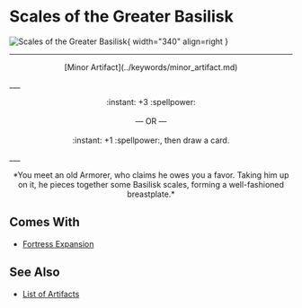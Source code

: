 # Scales of the Greater Basilisk

![Scales of the Greater Basilisk](../assets/artifacts_minor-scales_of_the_greater_basilisk.webp){ width="340" align=right }
___
<p style="text-align: center;" markdown>[Minor Artifact](../keywords/minor_artifact.md)</p>
___
<p style="text-align: center;" markdown>:instant: +3 :spellpower:<br><br>— OR —<br><br>:instant: +1 :spellpower:, then draw a card.</p>
___
<p style="text-align: center;" markdown>*You meet an old Armorer, who claims he owes you a favor. Taking him up on it, he pieces together some Basilisk scales, forming a well-fashioned breastplate.*</p>


## Comes With

- [Fortress Expansion](../content/fortress_expansion.md)


## See Also


- [List of Artifacts](index.md)
